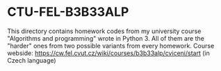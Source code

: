 # CTU-FEL-B3B33ALP
This directory contains homework codes from my university course "Algorithms and programming" wrote in Python 3. All of them are the "harder" ones from two possible variants from every homework.
Course webside: https://cw.fel.cvut.cz/wiki/courses/b3b33alp/cviceni/start (in Czech language)
